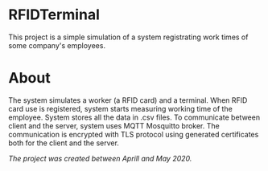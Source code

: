 # RFIDTerminal
This project is a simple simulation of a system registrating work times of some company's employees.

# About
The system simulates a worker (a RFID card) and a terminal. When RFID card use is registered, system starts measuring working time of the employee. System stores all the data in .csv files. To communicate between client and the server, system uses MQTT Mosquitto broker. The communication is encrypted with TLS protocol using generated certificates both for the client and the server.


*The project was created between Aprill and May 2020.*
